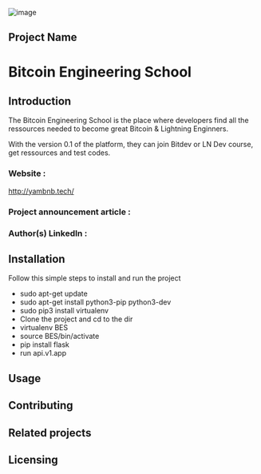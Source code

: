 ![image](https://github.com/user-attachments/assets/138db078-66a5-462d-a0da-4bc70430d9b1)

## Project Name

# Bitcoin Engineering School

## Introduction

The Bitcoin Engineering School is the place where developers find all the ressources needed to become great Bitcoin & Lightning Enginners.

With the version 0.1 of the platform, they can join Bitdev or LN Dev course, get ressources and test codes.

### Website  : 

http://yambnb.tech/

### Project announcement article : 

### Author(s) LinkedIn : 

## Installation

Follow this simple steps to install and run the project

- sudo apt-get update
- sudo apt-get install python3-pip python3-dev
- sudo pip3 install virtualenv
- Clone the project and cd to the dir
- virtualenv BES
- source BES/bin/activate
- pip install flask
- run api.v1.app
  
## Usage

## Contributing

## Related projects

## Licensing
